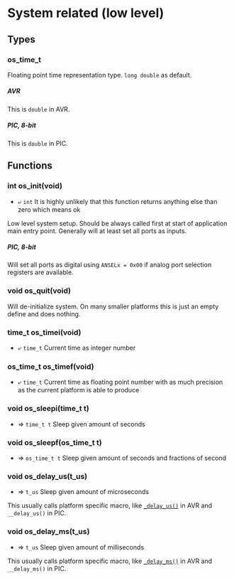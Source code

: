 
# System related (low level)

## Types

### os_time_t

Floating point time representation type. `long double` as default.

##### AVR

This is `double` in AVR.

##### PIC, 8-bit

This is `double` in PIC.

## Functions

### int os_init(void)
* ⤶ `int` It is highly unlikely that this function returns anything else than zero which means ok

Low level system setup. Should be always called first at start of application main entry point.
Generally will at least set all ports as inputs.

##### PIC, 8-bit

Will set all ports as digital using `ANSELx = 0x00` if analog port selection registers are available.

### void os_quit(void)

Will de-initialize system. On many smaller platforms this is just an empty define and does nothing.

### time_t os_timei(void)
* ⤶ `time_t` Current time as integer number

### os_time_t os_timef(void)
* ⤶ `time_t` Current time as floating point number with as much precision as the current platform is able to produce

### void os_sleepi(time_t t)
* ⇒ `time_t t` Sleep given amount of seconds

### void os_sleepf(os_time_t t)
* ⇒ `os_time_t t` Sleep given amount of seconds and fractions of second

### void os_delay_us(t_us)
* ⇒ `t_us` Sleep given amount of microseconds

This usually calls platform specific macro, like
[`_delay_us()`](https://www.nongnu.org/avr-libc/user-manual/group__util__delay.html)
in AVR and `__delay_us()` in PIC.

### void os_delay_ms(t_us)
* ⇒ `t_us` Sleep given amount of milliseconds

This usually calls platform specific macro, like
[`_delay_ms()`](https://www.nongnu.org/avr-libc/user-manual/group__util__delay.html)
in AVR and `__delay_ms()` in PIC.

